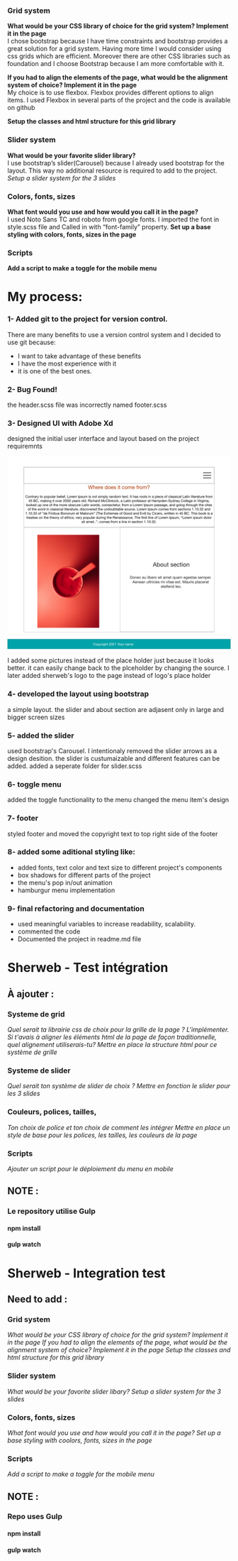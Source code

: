 ### Grid system

__What would be your CSS library of choice for the grid system? Implement it in the page__
<br/>
I chose bootstrap because I have time constraints and bootstrap provides a great solution for a grid system. Having more time I would consider using css grids which are efficient. Moreover there are other CSS libraries such as foundation and I choose Bootstrap because I am more comfortable with it.

__If you had to align the elements of the page, what would be the alignment system of choice? Implement it in the page__
<br/>
My choice is to use flexbox. Flexbox provides different options to align items. I used Flexbox in several parts of the project and the code is available on github

__Setup the classes and html structure for this grid library__

### Slider system

__What would be your favorite slider library?__
<br/>
I use bootstrap’s slider(Carousel) because I already used bootstrap for the layout. This way no additional resource is required to add to the project.
_Setup a slider system for the 3 slides_

### Colors, fonts, sizes

__What font would you use and how would you call it in the page?__
<br/>
I used Noto Sans TC and roboto from google fonts. I imported the font in style.scss file and
Called in with “font-family” property.
__Set up a base styling with colors, fonts, sizes in the page__

### Scripts

__Add a script to make a toggle for the mobile menu__



# My process:

### 1- Added git to the project for version control.

There are many benefits to use a version control system and I decided to use git because:

- I want to take advantage of these benefits
- I have the most experience with it
- it is one of the best ones.

### 2- Bug Found!

the header.scss file was incorrectly named footer.scss


### 3- Designed UI with Adobe Xd
designed the initial user interface and layout based on the project requiremnts

![initial design picture](https://github.com/shahryar-h/sherweb-test-integration/blob/main/imgs/initial-design.png?raw=true)

I added some pictures instead of the place holder just because it looks better. it can easily change back to the plceholder by changing the source.
I later added sherweb's logo to the page instead of logo's place holder


### 4- developed the layout using bootstrap
a simple layout. the slider and about section are adjasent only in large and bigger screen sizes

### 5- added the slider
used bootstrap's Carousel. I intentionaly removed the slider arrows as a design desition. the slider is custumaizable and different features can be added. 
added a seperate folder for slider.scss 

### 6- toggle menu
added the toggle functionality to the menu 
changed the menu item's design

### 7- footer
styled footer and moved the copyright text to top right side of the footer

### 8- added some aditional styling like:
- added fonts, text color and text size to different project's components
- box shadows for different parts of the project
- the menu's pop in/out animation
- hamburgur menu implementation

### 9- final refactoring and documentation
- used meaningful variables to increase readability, scalability.
- commented the code
- Documented the project in readme.md file

# Sherweb - Test intégration

## À ajouter :

### Systeme de grid

_Quel serait ta librairie css de choix pour la grille de la page ? L'implémenter._
_Si t'avais à aligner les éléments html de la page de façon traditionnelle, quel alignement utiliserais-tu?_
_Mettre en place la structure html pour ce système de grille_

### Systeme de slider

_Quel serait ton système de slider de choix ?_
_Mettre en fonction le slider pour les 3 slides_

### Couleurs, polices, tailles,

_Ton choix de police et ton choix de comment les intégrer_
_Mettre en place un style de base pour les polices, les tailles, les couleurs de la page_

### Scripts

_Ajouter un script pour le déploiement du menu en mobile_

## NOTE :

### Le repository utilise Gulp

#### npm install

#### gulp watch

# Sherweb - Integration test

## Need to add :

### Grid system

_What would be your CSS library of choice for the grid system? Implement it in the page_
_If you had to align the elements of the page, what would be the alignment system of choice? Implement it in the page_
_Setup the classes and html structure for this grid library_

### Slider system

_What would be your favorite slider libary?_
_Setup a slider system for the 3 slides_

### Colors, fonts, sizes

_What font would you use and how would you call it in the page?_
_Set up a base styling with coolors, fonts, sizes in the page_

### Scripts

_Add a script to make a toggle for the mobile menu_

## NOTE :

### Repo uses Gulp

#### npm install

#### gulp watch
